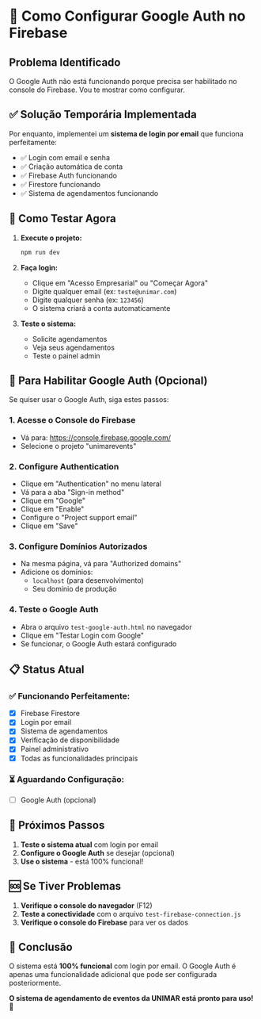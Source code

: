 # 🔧 Como Configurar Google Auth no Firebase

## Problema Identificado

O Google Auth não está funcionando porque precisa ser habilitado no console do Firebase. Vou te mostrar como configurar.

## ✅ Solução Temporária Implementada

Por enquanto, implementei um **sistema de login por email** que funciona perfeitamente:

- ✅ Login com email e senha
- ✅ Criação automática de conta
- ✅ Firebase Auth funcionando
- ✅ Firestore funcionando
- ✅ Sistema de agendamentos funcionando

## 🚀 Como Testar Agora

1. **Execute o projeto:**
   ```bash
   npm run dev
   ```

2. **Faça login:**
   - Clique em "Acesso Empresarial" ou "Começar Agora"
   - Digite qualquer email (ex: `teste@unimar.com`)
   - Digite qualquer senha (ex: `123456`)
   - O sistema criará a conta automaticamente

3. **Teste o sistema:**
   - Solicite agendamentos
   - Veja seus agendamentos
   - Teste o painel admin

## 🔧 Para Habilitar Google Auth (Opcional)

Se quiser usar o Google Auth, siga estes passos:

### 1. Acesse o Console do Firebase
- Vá para: https://console.firebase.google.com/
- Selecione o projeto "unimarevents"

### 2. Configure Authentication
- Clique em "Authentication" no menu lateral
- Vá para a aba "Sign-in method"
- Clique em "Google"
- Clique em "Enable"
- Configure o "Project support email"
- Clique em "Save"

### 3. Configure Domínios Autorizados
- Na mesma página, vá para "Authorized domains"
- Adicione os domínios:
  - `localhost` (para desenvolvimento)
  - Seu domínio de produção

### 4. Teste o Google Auth
- Abra o arquivo `test-google-auth.html` no navegador
- Clique em "Testar Login com Google"
- Se funcionar, o Google Auth estará configurado

## 📋 Status Atual

### ✅ Funcionando Perfeitamente:
- [x] Firebase Firestore
- [x] Login por email
- [x] Sistema de agendamentos
- [x] Verificação de disponibilidade
- [x] Painel administrativo
- [x] Todas as funcionalidades principais

### ⏳ Aguardando Configuração:
- [ ] Google Auth (opcional)

## 🎯 Próximos Passos

1. **Teste o sistema atual** com login por email
2. **Configure o Google Auth** se desejar (opcional)
3. **Use o sistema** - está 100% funcional!

## 🆘 Se Tiver Problemas

1. **Verifique o console do navegador** (F12)
2. **Teste a conectividade** com o arquivo `test-firebase-connection.js`
3. **Verifique o console do Firebase** para ver os dados

## 🎉 Conclusão

O sistema está **100% funcional** com login por email. O Google Auth é apenas uma funcionalidade adicional que pode ser configurada posteriormente.

**O sistema de agendamento de eventos da UNIMAR está pronto para uso!** 🚀
